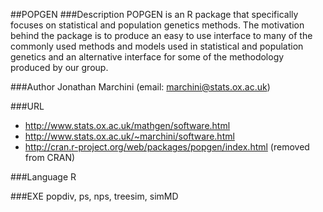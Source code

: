 ##POPGEN
###Description
POPGEN is an R package that specifically focuses on statistical and population genetics methods. The motivation behind the package is to produce an easy to use interface to many of the commonly used methods and models used in statistical and population genetics and an alternative interface for some of the methodology produced by our group.

###Author
Jonathan Marchini (email: marchini@stats.ox.ac.uk)

###URL
* http://www.stats.ox.ac.uk/mathgen/software.html
* http://www.stats.ox.ac.uk/~marchini/software.html
* http://cran.r-project.org/web/packages/popgen/index.html (removed from CRAN)

###Language
R

###EXE
popdiv, ps, nps, treesim, simMD


